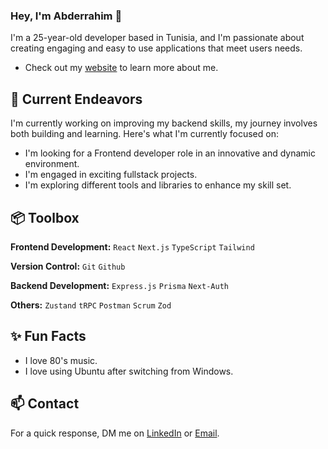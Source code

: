 ### Hey, I'm Abderrahim 👋 

I'm a 25-year-old developer based in Tunisia, and I'm passionate about creating engaging and easy to use applications that meet users needs. 

- Check out my [website](https://rahim-portfolio.vercel.app/) to learn more about me.

## 🔭 Current Endeavors 

I'm currently working on improving my backend skills, my journey involves both building and learning. Here's what I'm currently focused on:

- I'm looking for a Frontend developer role in an innovative and dynamic environment.
- I'm engaged in exciting fullstack projects.
- I'm exploring different tools and libraries to enhance my skill set.

## 📦 Toolbox

**Frontend Development:** `React` `Next.js` `TypeScript` `Tailwind`
 
**Version Control:** `Git` `Github`

**Backend Development:** `Express.js` `Prisma` `Next-Auth`

**Others:** `Zustand` `tRPC` `Postman` `Scrum` `Zod`

## ✨ Fun Facts 

- I love 80's music.
- I love using Ubuntu after switching from Windows.

## 📫 Contact

 For a quick response, DM me on [LinkedIn](https://www.linkedin.com/in/abderrahim-guerfi/) or [Email](mailto:abderrahim.guerfii@gmail.com). 
 

